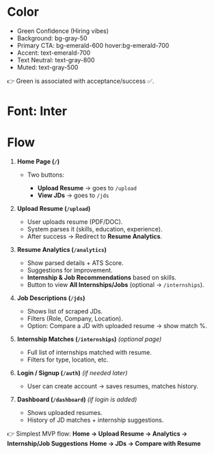 # Color
- Green Confidence (Hiring vibes)
- Background: bg-gray-50
- Primary CTA: bg-emerald-600 hover:bg-emerald-700
- Accent: text-emerald-700
- Text Neutral: text-gray-800
- Muted: text-gray-500

👉 Green is associated with acceptance/success ✅.

# Font: Inter


# Flow

1. **Home Page (`/`)**

   * Two buttons:

     * **Upload Resume** → goes to `/upload`
     * **View JDs** → goes to `/jds`


2. **Upload Resume (`/upload`)**

   * User uploads resume (PDF/DOC).
   * System parses it (skills, education, experience).
   * After success → Redirect to **Resume Analytics**.


3. **Resume Analytics (`/analytics`)**

   * Show parsed details + ATS Score.
   * Suggestions for improvement.
   * **Internship & Job Recommendations** based on skills.
   * Button to view **All Internships/Jobs** (optional → `/internships`).


4. **Job Descriptions (`/jds`)**

   * Shows list of scraped JDs.
   * Filters (Role, Company, Location).
   * Option: Compare a JD with uploaded resume → show match %.


5. **Internship Matches (`/internships`)** *(optional page)*

   * Full list of internships matched with resume.
   * Filters for type, location, etc.


6. **Login / Signup (`/auth`)** *(if needed later)*

   * User can create account → saves resumes, matches history.


7. **Dashboard (`/dashboard`)** *(if login is added)*

   * Shows uploaded resumes.
   * History of JD matches + internship suggestions.


👉 Simplest MVP flow:
**Home → Upload Resume → Analytics → Internship/Job Suggestions**
**Home → JDs → Compare with Resume**

